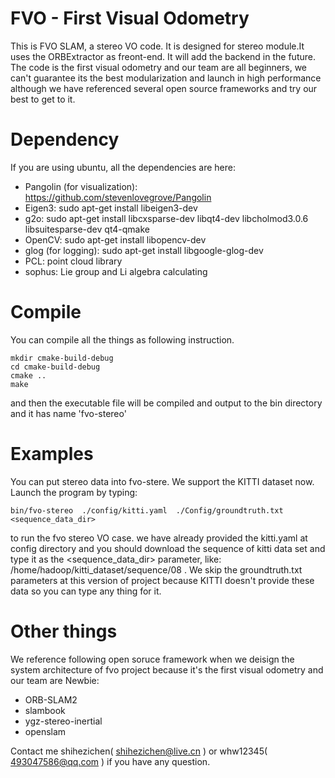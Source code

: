 # FVO - First Visual Odometry
This is FVO SLAM, a stereo VO code. It is designed for stereo module.It uses the ORBExtractor as freont-end. It will add the backend in the future. 
The code is the first visual odometry and our team are all beginners, we can't guarantee its the best modularization and launch in high performance although we have referenced several open source frameworks and try our best to get to it.

# Dependency
If you are using ubuntu, all the dependencies are here:

- Pangolin (for visualization): https://github.com/stevenlovegrove/Pangolin 
- Eigen3: sudo apt-get install libeigen3-dev
- g2o: sudo apt-get install libcxsparse-dev libqt4-dev libcholmod3.0.6 libsuitesparse-dev qt4-qmake 
- OpenCV: sudo apt-get install libopencv-dev
- glog (for logging): sudo apt-get install libgoogle-glog-dev
- PCL: point cloud library
- sophus: Lie group and Li algebra calculating

# Compile
You can compile all the things as following instruction.
```
mkdir cmake-build-debug
cd cmake-build-debug
cmake ..
make 
```
and then the executable file will be compiled and output to the bin directory and it has name 'fvo-stereo'

# Examples
You can put stereo data into fvo-stere. We support the KITTI dataset now. Launch the program by typing:
```
bin/fvo-stereo  ./config/kitti.yaml  ./Config/groundtruth.txt  <sequence_data_dir>
```
to run the fvo stereo VO case.
we have already provided the kitti.yaml at config directory and you should download the sequence of kitti data set and type it as the <sequence_data_dir> parameter, like: /home/hadoop/kitti_dataset/sequence/08 . 
We skip the groundtruth.txt parameters at this version of project because KITTI doesn't provide these data so you can type any thing for it.

# Other things
We reference following open soruce framework when we deisign the system architecture of fvo project because it's the first visual odometry and our team are Newbie:
- ORB-SLAM2 
- slambook
- ygz-stereo-inertial
- openslam

Contact me shihezichen( shihezichen@live.cn ) or whw12345( 493047586@qq.com ) if you have any question.


